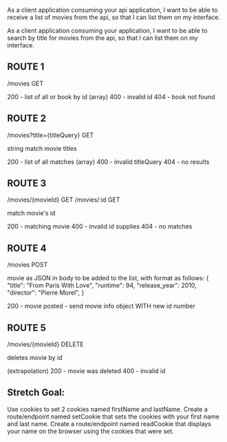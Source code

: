 
As a client application consuming your api application,
I want to be able to receive a list of movies from the api,
so that I can list them on my interface.

As a client application consuming your application,
I want to be able to search by title for movies from the api,
so that I can list them on my interface.

## ROUTE 1

/movies	GET

200 - list of all or book by id (array)
400 - invalid id
404 - book not found


## ROUTE 2

/movies?title={titleQuery}	GET

string match movie titles

200 - list of all matches (array)
400 - invalid titleQuery
404 - no results


## ROUTE 3

/movies/{movieId}	GET
/movies/:id	GET 

match movie's id

200 - matching movie
400 - invalid id supplies
404 - no matches


## ROUTE 4

/movies	POST

movie as JSON in body to be added to the list, with format as follows:
{
"title": "From Paris With Love",
"runtime": 94,
"release_year": 2010,
"director": "Pierre Morel",
}

200 - movie posted - send movie info object WITH new id number


## ROUTE 5

/movies/{movieId}	DELETE

deletes movie by id

(extrapolation)
200 - movie was deleted
400 - invalid id


## Stretch Goal:

Use cookies to set 2 cookies named firstName and lastName. Create a route/endpoint named setCookie that sets the cookies with your first name and last name. Create a route/endpoint named readCookie that displays your name on the browser using the cookies that were set.
